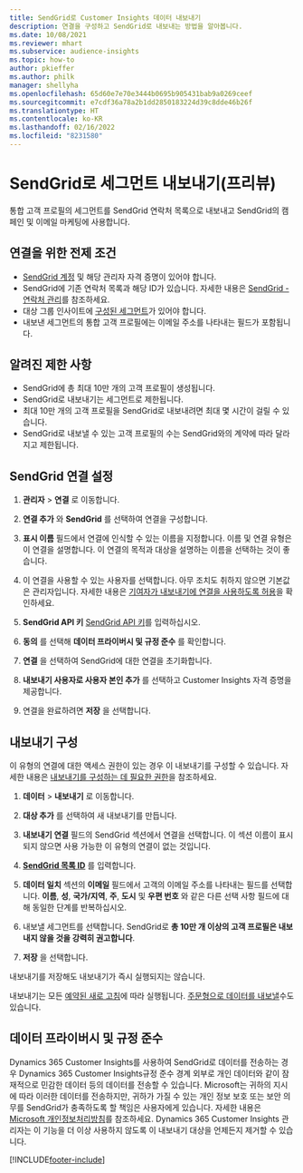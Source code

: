 ```yaml
---
title: SendGrid로 Customer Insights 데이터 내보내기
description: 연결을 구성하고 SendGrid로 내보내는 방법을 알아봅니다.
ms.date: 10/08/2021
ms.reviewer: mhart
ms.subservice: audience-insights
ms.topic: how-to
author: pkieffer
ms.author: philk
manager: shellyha
ms.openlocfilehash: 65d60e7e70e3444b0695b905431bab9a0269ceef
ms.sourcegitcommit: e7cdf36a78a2b1dd2850183224d39c8dde46b26f
ms.translationtype: HT
ms.contentlocale: ko-KR
ms.lasthandoff: 02/16/2022
ms.locfileid: "8231580"
---
```

# <a name="export-segments-to-sendgrid-preview"></a>SendGrid로 세그먼트 내보내기(프리뷰)

통합 고객 프로필의 세그먼트를 SendGrid 연락처 목록으로 내보내고 SendGrid의 캠페인 및 이메일 마케팅에 사용합니다. 

## <a name="prerequisites-for-a-connection"></a>연결을 위한 전제 조건

-   [SendGrid 계정](https://sendgrid.com/) 및 해당 관리자 자격 증명이 있어야 합니다.
-   SendGrid에 기존 연락처 목록과 해당 ID가 있습니다. 자세한 내용은 [SendGrid - 연락처 관리](https://sendgrid.com/docs/ui/managing-contacts/create-and-manage-contacts/#manage-contacts)를 참조하세요.
-   대상 그룹 인사이트에 [구성된 세그먼트](segments.md)가 있어야 합니다.
-   내보낸 세그먼트의 통합 고객 프로필에는 이메일 주소를 나타내는 필드가 포함됩니다.

## <a name="known-limitations"></a>알려진 제한 사항

- SendGrid에 총 최대 10만 개의 고객 프로필이 생성됩니다.
- SendGrid로 내보내기는 세그먼트로 제한됩니다.
- 최대 10만 개의 고객 프로필을 SendGrid로 내보내려면 최대 몇 시간이 걸릴 수 있습니다. 
- SendGrid로 내보낼 수 있는 고객 프로필의 수는 SendGrid와의 계약에 따라 달라지고 제한됩니다.

## <a name="set-up-connection-to-sendgrid"></a>SendGrid 연결 설정

1. **관리자** > **연결** 로 이동합니다.

1. **연결 추가** 와 **SendGrid** 를 선택하여 연결을 구성합니다.

1. **표시 이름** 필드에서 연결에 인식할 수 있는 이름을 지정합니다. 이름 및 연결 유형은 이 연결을 설명합니다. 이 연결의 목적과 대상을 설명하는 이름을 선택하는 것이 좋습니다.

1. 이 연결을 사용할 수 있는 사용자를 선택합니다. 아무 조치도 취하지 않으면 기본값은 관리자입니다. 자세한 내용은 [기여자가 내보내기에 연결을 사용하도록 허용](connections.md#allow-contributors-to-use-a-connection-for-exports)을 확인하세요.

1. **SendGrid API 키** [SendGrid API 키](https://sendgrid.com/docs/ui/account-and-settings/api-keys/)를 입력하십시오.

1. **동의** 를 선택해 **데이터 프라이버시 및 규정 준수** 를 확인합니다.

1. **연결** 을 선택하여 SendGrid에 대한 연결을 초기화합니다.

1. **내보내기 사용자로 사용자 본인 추가** 를 선택하고 Customer Insights 자격 증명을 제공합니다.

1. 연결을 완료하려면 **저장** 을 선택합니다.

## <a name="configure-an-export"></a>내보내기 구성

이 유형의 연결에 대한 액세스 권한이 있는 경우 이 내보내기를 구성할 수 있습니다. 자세한 내용은 [내보내기를 구성하는 데 필요한 권한](export-destinations.md#set-up-a-new-export)을 참조하세요.

1. **데이터** > **내보내기** 로 이동합니다.

1. **대상 추가** 를 선택하여 새 내보내기를 만듭니다.

1. **내보내기 연결** 필드의 SendGrid 섹션에서 연결을 선택합니다. 이 섹션 이름이 표시되지 않으면 사용 가능한 이 유형의 연결이 없는 것입니다.

1. **[SendGrid 목록 ID](https://sendgrid.com/docs/ui/managing-contacts/create-and-manage-contacts/#manage-contacts)** 를 입력합니다.

1. **데이터 일치** 섹션의 **이메일** 필드에서 고객의 이메일 주소를 나타내는 필드를 선택합니다. **이름**, **성**, **국가/지역**, **주**, **도시** 및 **우편 번호** 와 같은 다른 선택 사항 필드에 대해 동일한 단계를 반복하십시오.

1. 내보낼 세그먼트를 선택합니다. SendGrid로 **총 10만 개 이상의 고객 프로필은 내보내지 않을 것을 강력히 권고합니다**. 

1. **저장** 을 선택합니다.

내보내기를 저장해도 내보내기가 즉시 실행되지는 않습니다.

내보내기는 모든 [예약된 새로 고침](system.md#schedule-tab)에 따라 실행됩니다. [주문형으로 데이터를 내보낼](export-destinations.md#run-exports-on-demand)수도 있습니다. 

## <a name="data-privacy-and-compliance"></a>데이터 프라이버시 및 규정 준수

Dynamics 365 Customer Insights를 사용하여 SendGrid로 데이터를 전송하는 경우 Dynamics 365 Customer Insights규정 준수 경계 외부로 개인 데이터와 같이 잠재적으로 민감한 데이터 등의 데이터를 전송할 수 있습니다. Microsoft는 귀하의 지시에 따라 이러한 데이터를 전송하지만, 귀하가 가질 수 있는 개인 정보 보호 또는 보안 의무를 SendGrid가 충족하도록 할 책임은 사용자에게 있습니다. 자세한 내용은 [Microsoft 개인정보처리방침](https://go.microsoft.com/fwlink/?linkid=396732)를 참조하세요.
Dynamics 365 Customer Insights 관리자는 이 기능을 더 이상 사용하지 않도록 이 내보내기 대상을 언제든지 제거할 수 있습니다.


[!INCLUDE[footer-include](../includes/footer-banner.md)]
